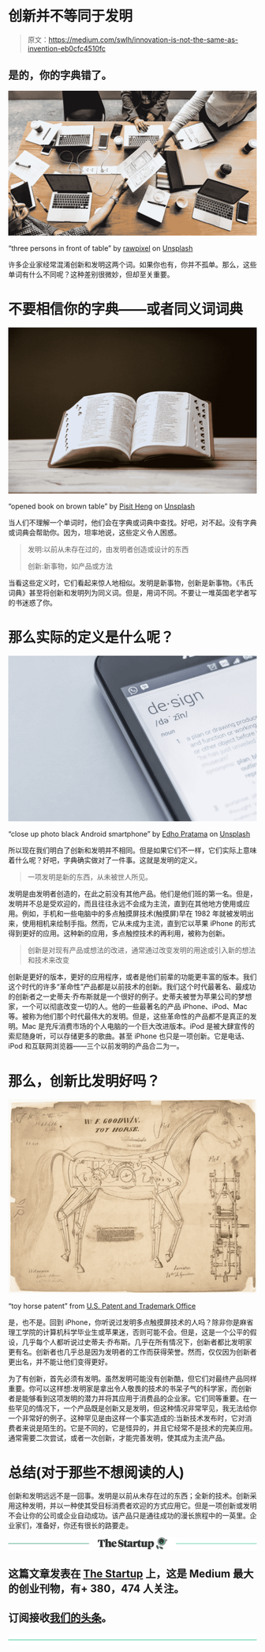 # 创新并不等同于发明

> 原文：<https://medium.com/swlh/innovation-is-not-the-same-as-invention-eb0cfc4510fc>

## 是的，你的字典错了。

![](img/7cf44e639de082674e17f1e08c18a9b1.png)

“three persons in front of table” by [rawpixel](https://unsplash.com/@rawpixel?utm_source=medium&utm_medium=referral) on [Unsplash](https://unsplash.com?utm_source=medium&utm_medium=referral)

许多企业家经常混淆创新和发明这两个词。如果你也有，你并不孤单。那么，这些单词有什么不同呢？这种差别很微妙，但却至关重要。

# 不要相信你的字典——或者同义词词典

![](img/de0a8aafa89c6c5ed5209d02aaf75368.png)

“opened book on brown table” by [Pisit Heng](https://unsplash.com/@pisitheng?utm_source=medium&utm_medium=referral) on [Unsplash](https://unsplash.com?utm_source=medium&utm_medium=referral)

当人们不理解一个单词时，他们会在字典或词典中查找。好吧，对不起。没有字典或词典会帮助你。因为，坦率地说，这些定义令人困惑。

> 发明:以前从未存在过的，由发明者创造或设计的东西
> 
> 创新:新事物，如产品或方法

当看这些定义时，它们看起来惊人地相似。发明是新事物，创新是新事物。《韦氏词典》甚至将创新和发明列为同义词。但是，用词不同。不要让一堆英国老学者写的书迷惑了你。

# 那么实际的定义是什么呢？

![](img/8c80ec227f900a9782ce3eb379898891.png)

“close up photo black Android smartphone” by [Edho Pratama](https://unsplash.com/@edhoradic?utm_source=medium&utm_medium=referral) on [Unsplash](https://unsplash.com?utm_source=medium&utm_medium=referral)

所以现在我们明白了创新和发明并不相同。但是如果它们不一样，它们实际上意味着什么呢？好吧，字典确实做对了一件事。这就是发明的定义。

> 一项发明是新的东西，从未被世人所见。

发明是由发明者创造的，在此之前没有其他产品。他们是他们班的第一名。但是，发明并不总是受欢迎的，而且往往永远不会成为主流，直到在其他地方使用或应用。例如，手机和一些电脑中的多点触摸屏技术(触摸屏)早在 1982 年就被发明出来，使用相机来绘制手指。然而，它从未成为主流，直到它以苹果 iPhone 的形式得到更好的应用。这种新的应用，多点触控技术的再利用，被称为创新。

> 创新是对现有产品或想法的改进，通常通过改变发明的用途或引入新的想法和技术来改变

创新是更好的版本，更好的应用程序，或者是他们前辈的功能更丰富的版本。我们这个时代的许多“革命性”产品都是以前技术的创新。我们这个时代最著名、最成功的创新者之一史蒂夫·乔布斯就是一个很好的例子。史蒂夫被誉为苹果公司的梦想家，一个可以彻底改变一切的人。他的一些最著名的产品 iPhone、iPod、Mac 等。被称为他们那个时代最伟大的发明。但是，这些革命性的产品都不是真正的发明。Mac 是充斥消费市场的个人电脑的一个巨大改进版本。iPod 是被大肆宣传的索尼随身听，可以存储更多的歌曲。甚至 iPhone 也只是一项创新。它是电话、iPod 和互联网浏览器——三个以前发明的产品合二为一。

# 那么，创新比发明好吗？

![](img/276cc8500311507fc010ac0edc8af7b5.png)

“toy horse patent” from [U.S. Patent and Trademark Office](https://www.uspto.gov)

是，也不是。回到 iPhone，你听说过发明多点触摸屏技术的人吗？除非你是麻省理工学院的计算机科学毕业生或苹果迷，否则可能不会。但是，这是一个公平的假设，几乎每个人都听说过史蒂夫·乔布斯。几乎在所有情况下，创新者都比发明家更有名。创新者也几乎总是因为发明者的工作而获得荣誉。然而，仅仅因为创新者更出名，并不能让他们变得更好。

为了有创新，首先必须有发明。虽然发明可能没有创新酷，但它们对最终产品同样重要。你可以这样想:发明家是拿出令人敬畏的技术的书呆子气的科学家，而创新者是能够看到这项发明的潜力并将其应用于消费品的企业家。它们同等重要。在一些罕见的情况下，一个产品既是创新又是发明，但这种情况非常罕见，我无法给你一个非常好的例子。这种罕见是由这样一个事实造成的:当新技术发布时，它对消费者来说是陌生的。它是不同的，它是怪异的，并且它经常不是技术的完美应用。通常需要二次尝试，或者一次创新，才能完善发明，使其成为主流产品。

# 总结(对于那些不想阅读的人)

创新和发明远远不是一回事。发明是以前从未存在过的东西；全新的技术。创新采用这种发明，并以一种使其受目标消费者欢迎的方式应用它。但是一项创新或发明不会让你的公司或企业自动成功。该产品只是通往成功的漫长旅程中的一英里。企业家们，准备好，你还有很长的路要走。

[![](img/308a8d84fb9b2fab43d66c117fcc4bb4.png)](https://medium.com/swlh)

## 这篇文章发表在 [The Startup](https://medium.com/swlh) 上，这是 Medium 最大的创业刊物，有+ 380，474 人关注。

## 订阅接收[我们的头条](http://growthsupply.com/the-startup-newsletter/)。

[![](img/b0164736ea17a63403e660de5dedf91a.png)](https://medium.com/swlh)